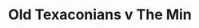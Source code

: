 ---
year: "1991"
serialNumber: "0133" 
game: "Old Texaconians"
title: "Old Texaconians v The Min"
gameLocation: "Quintin Hogg Memorial Ground"
gameDate: "/1991"
shortReport: ""
result: ""
resultType: ""
type: "game"
---